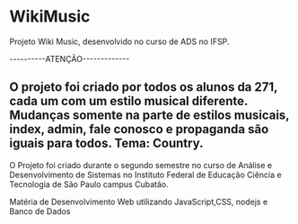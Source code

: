 # WikiMusic
Projeto Wiki Music, desenvolvido no curso de ADS no IFSP.

----------ATENÇÃO-------------

O projeto foi criado por todos os alunos da 271, cada um com um estilo musical diferente. Mudanças somente na parte de estilos musicais, index, admin, fale conosco e propaganda são iguais para todos.
Tema: Country.
------------------------------

O Projeto foi criado durante o segundo semestre no curso de Análise e Desenvolvimento de Sistemas no Instituto Federal de Educação Ciência e Tecnologia de São Paulo campus Cubatão.

Matéria de Desenvolvimento Web utilizando JavaScript,CSS, nodejs e Banco de Dados
